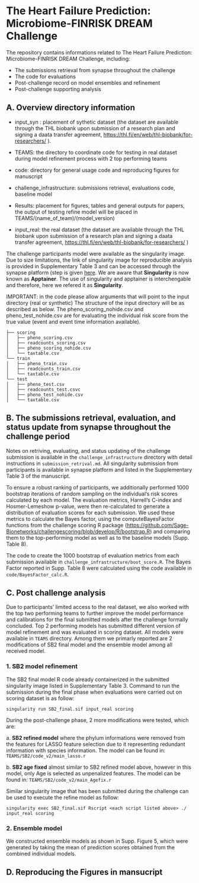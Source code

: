 # The Heart Failure Prediction: Microbiome-FINRISK DREAM Challenge

The repository contains informations related to The Heart Failure Prediction: Microbiome-FINRISK DREAM Challenge, including:
* The submissions retrieval from synapse throughout the challenge
* The code for evaluations
* Post-challenge record on model ensembles and refinement
* Post-challenge supporting analysis

## A. Overview directory information

* input_syn : placement of sythetic dataset (the dataset are available through the THL biobank upon submission of a research plan and signing a daata transfer agreement, https://thl.fi/en/web/thl-biobank/for-researchers/ ).

* TEAMS: the directory to coordinate  code for testing in real dataset during model refinement process with 2 top performing teams

* code: directory for general usage code and reproducing figures for manuscript

* challenge_infrastructure: submissions retrieval, evaluations code, baseline model

* Results: placement for figures, tables and general outputs for papers, the output of testing refine model will be placed in TEAMS/(name_of_team)/(model_version)

* input_real: the real dataset (the dataset are available through the THL biobank upon submission of a research plan and signing a daata transfer agreement, https://thl.fi/en/web/thl-biobank/for-researchers/ )

The challenge participants model were available as the singularity image. Due to size limitations, the link of singularity image for reproducible analysis is provided in Supplementary Table 3 and can be accessed through the synapse platform (step is given [here](https://help.synapse.org/docs/Downloading-Data-Programmatically.2003796248.html). We are aware that **Singularity** is now known as **Apptainer**. The use of singularity and apptainer is interchengable and therefore, here we refered it as **Singularity**.

IMPORTANT: in the code please allow arguments that will point to the input directory (real or synthetic)
The structure of the input directory will be as described as below. The pheno_scoring_nohide.csv and  pheno_test_nohide.csv are for evaluating the individual risk score from the true value (event and event time information available).

```
├── scoring
│   ├── pheno_scoring.csv
│   ├── readcounts_scoring.csv
│   ├── pheno_scoring_nohide.csv
│   └── taxtable.csv
└── train
│   ├── pheno_train.csv
│   ├── readcounts_train.csv
│   └── taxtable.csv
└── test
│   ├── pheno_test.csv
│   ├── readcounts_test.csvc
│   ├── pheno_test_nohide.csv
│   └── taxtable.csv
```

## B. The submissions retrieval, evaluation, and status update from synapse throughout the challenge period

Notes on retriving, evaluating, and status updating of the challenge submission is available in the `challenge_infrastructure` directory with detail instructions in `submission_retrival.md`.
All singularity submission from participants is available in synapse platform and listed in the Supplementary Table 3 of the manuscript.

To ensure a robust ranking of participants, we additionally performed 1000 bootstrap iterations of random sampling on the individual’s risk scores calculated by each model. The evaluation metrics, Harrell’s C-index and Hosmer-Lemeshow p-value, were then re-calculated to generate a distribution of evaluation scores for each submission. We used these metrics to calculate the Bayes factor, using the computeBayesFactor functions from the challenge scoring R package (https://github.com/Sage-Bionetworks/challengescoring/blob/develop/R/bootstrap.R) and comparing them to the top-performing model as well as to the baseline models (Supp. Table 8). 

The code to create the 1000 bootstrap of evaluation metrics from each submission available in `challenge_infrastructure/boot_score.R`. 
The Bayes Factor reported in Supp. Table 8 were  calculated using the code available in `code/BayesFactor_calc.R`. 


## C. Post challenge analysis

Due to participants’ limited access to the real dataset, we also worked with the top two performing teams to further improve the model performance and calibrations for the final submitted models after the challenge formally concluded. Top 2 performing models has submitted different version of model refinement and was evaluated in scoring dataset. All models were available in `TEAMS` directory. Among them we primarly reported are 2 modifications of SB2 final model and the ensemble model among all received model. 

### 1. SB2 model refinement

The SB2 final model R code already containerized in the submitted singularity image listed in Supplementary Table 3.
Command to run the submission during the final phase when evaluations were carried out on scoring dataset is as follow:

```
singularity run SB2_final.sif input_real scoring
```
During the post-challenge phase, 2 more modifications were tested, which are:

a. **SB2 refined model** where the phylum informations were removed from the features for LASSO feature selection due to it representing redundant information with species information. The model can be found in: `TEAMS/SB2/code_v2/main_lasso.r`

b. **SB2 age fixed** almost similar to SB2 refined model above, however in this model, only Age is selected as unpenalized features. The model can be found in: `TEAMS/SB2/code_v2/main_Agefix.r`

Similar singularity image that has been submitted during the challenge can be used to execute the refine model as follow:

```
singularity exec SB2_final.sif Rscript <each script listed above> ./ input_real scoring
```

### 2. Ensemble model

We constructed ensemble models  as shown in Supp. Figure 5, which were generated by taking the mean of prediction scores obtained from the combined individual models. 



## D. Reproducing the Figures in mansucript




